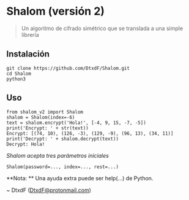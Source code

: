# Shalom (versión 2)

> Un algoritmo de cifrado simétrico que se translada a una simple librería

## Instalación

```
git clone https://github.com/DtxdF/Shalom.git
cd Shalom
python3
```

## Uso

```
from shalom_v2 import Shalom
shalom = Shalom(index=-6)
text = shalom.encrypt('Hola!', [-4, 9, 15, -7, -5])
print('Encrypt: ' + str(text))
Encrypt: [(74, 10), (126, -3), (129, -9), (96, 13), (34, 11)]
print('Decrypt: ' + shalom.decrypt(text))
Decrypt: Hola!
```

*Shalom acepta tres parámetros iniciales*

```
Shalom(password=..., index=..., rest=...)
```

**Nota: ** Una ayuda extra puede ser help(...) de Python.

~ DtxdF (DtxdF@protonmail.com)
